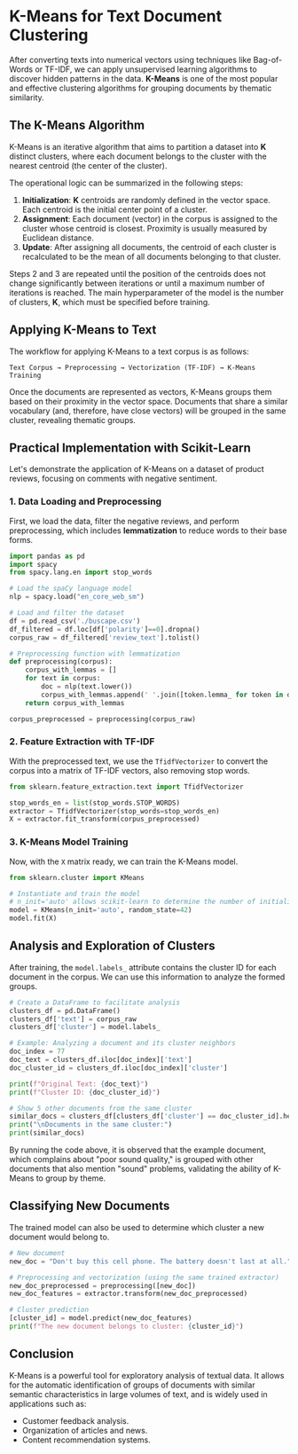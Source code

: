 # K-Means for Text Document Clustering

After converting texts into numerical vectors using techniques like Bag-of-Words or TF-IDF, we can apply unsupervised learning algorithms to discover hidden patterns in the data. **K-Means** is one of the most popular and effective clustering algorithms for grouping documents by thematic similarity.

## The K-Means Algorithm

K-Means is an iterative algorithm that aims to partition a dataset into **K** distinct clusters, where each document belongs to the cluster with the nearest centroid (the center of the cluster).

The operational logic can be summarized in the following steps:

1.  **Initialization**: **K** centroids are randomly defined in the vector space. Each centroid is the initial center point of a cluster.
2.  **Assignment**: Each document (vector) in the corpus is assigned to the cluster whose centroid is closest. Proximity is usually measured by Euclidean distance.
3.  **Update**: After assigning all documents, the centroid of each cluster is recalculated to be the mean of all documents belonging to that cluster.

Steps 2 and 3 are repeated until the position of the centroids does not change significantly between iterations or until a maximum number of iterations is reached. The main hyperparameter of the model is the number of clusters, **K**, which must be specified before training.

## Applying K-Means to Text

The workflow for applying K-Means to a text corpus is as follows:

`Text Corpus → Preprocessing → Vectorization (TF-IDF) → K-Means Training`

Once the documents are represented as vectors, K-Means groups them based on their proximity in the vector space. Documents that share a similar vocabulary (and, therefore, have close vectors) will be grouped in the same cluster, revealing thematic groups.

## Practical Implementation with Scikit-Learn

Let's demonstrate the application of K-Means on a dataset of product reviews, focusing on comments with negative sentiment.

### 1. Data Loading and Preprocessing

First, we load the data, filter the negative reviews, and perform preprocessing, which includes **lemmatization** to reduce words to their base forms.

```python
import pandas as pd
import spacy
from spacy.lang.en import stop_words

# Load the spaCy language model
nlp = spacy.load("en_core_web_sm")

# Load and filter the dataset
df = pd.read_csv('./buscape.csv')
df_filtered = df.loc[df['polarity']==0].dropna()
corpus_raw = df_filtered['review_text'].tolist()

# Preprocessing function with lemmatization
def preprocessing(corpus):
    corpus_with_lemmas = []
    for text in corpus:
        doc = nlp(text.lower())
        corpus_with_lemmas.append(' '.join([token.lemma_ for token in doc]))
    return corpus_with_lemmas

corpus_preprocessed = preprocessing(corpus_raw)
```

### 2. Feature Extraction with TF-IDF

With the preprocessed text, we use the `TfidfVectorizer` to convert the corpus into a matrix of TF-IDF vectors, also removing stop words.

```python
from sklearn.feature_extraction.text import TfidfVectorizer

stop_words_en = list(stop_words.STOP_WORDS)
extractor = TfidfVectorizer(stop_words=stop_words_en)
X = extractor.fit_transform(corpus_preprocessed)
```

### 3. K-Means Model Training

Now, with the `X` matrix ready, we can train the K-Means model.

```python
from sklearn.cluster import KMeans

# Instantiate and train the model
# n_init='auto' allows scikit-learn to determine the number of initializations
model = KMeans(n_init='auto', random_state=42)
model.fit(X)
```

## Analysis and Exploration of Clusters

After training, the `model.labels_` attribute contains the cluster ID for each document in the corpus. We can use this information to analyze the formed groups.

```python
# Create a DataFrame to facilitate analysis
clusters_df = pd.DataFrame()
clusters_df['text'] = corpus_raw
clusters_df['cluster'] = model.labels_

# Example: Analyzing a document and its cluster neighbors
doc_index = 77
doc_text = clusters_df.iloc[doc_index]['text']
doc_cluster_id = clusters_df.iloc[doc_index]['cluster']

print(f"Original Text: {doc_text}")
print(f"Cluster ID: {doc_cluster_id}")

# Show 5 other documents from the same cluster
similar_docs = clusters_df[clusters_df['cluster'] == doc_cluster_id].head()
print("\nDocuments in the same cluster:")
print(similar_docs)
```

By running the code above, it is observed that the example document, which complains about "poor sound quality," is grouped with other documents that also mention "sound" problems, validating the ability of K-Means to group by theme.

## Classifying New Documents

The trained model can also be used to determine which cluster a new document would belong to.

```python
# New document
new_doc = "Don't buy this cell phone. The battery doesn't last at all."

# Preprocessing and vectorization (using the same trained extractor)
new_doc_preprocessed = preprocessing([new_doc])
new_doc_features = extractor.transform(new_doc_preprocessed)

# Cluster prediction
[cluster_id] = model.predict(new_doc_features)
print(f"The new document belongs to cluster: {cluster_id}")
```

## Conclusion

K-Means is a powerful tool for exploratory analysis of textual data. It allows for the automatic identification of groups of documents with similar semantic characteristics in large volumes of text, and is widely used in applications such as:

-   Customer feedback analysis.
-   Organization of articles and news.
-   Content recommendation systems.

